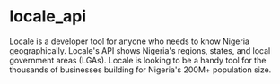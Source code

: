 # locale_api
Locale is a developer tool for anyone who needs to know Nigeria geographically. Locale's API shows Nigeria's regions, states, and local government areas (LGAs). Locale is looking to be a handy tool for the thousands of businesses building for Nigeria's 200M+ population size. 

